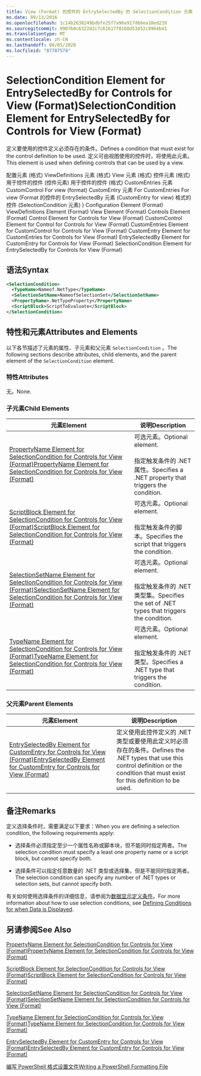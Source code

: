 ```yaml
---
title: View (Format) 的控件的 EntrySelectedBy 的 SelectionCondition 元素 |Microsoft Docs
ms.date: 09/13/2016
ms.openlocfilehash: 1c14b2638249bdbfe25f7a96e917d66ea10ed239
ms.sourcegitcommit: 0907b8c6322d2c7c61b17f8168d53452c8964b41
ms.translationtype: MT
ms.contentlocale: zh-CN
ms.lasthandoff: 08/05/2020
ms.locfileid: "87787574"
---
```

# <a name="selectioncondition-element-for-entryselectedby-for-controls-for-view-format"></a><span data-ttu-id="32366-102">SelectionCondition Element for EntrySelectedBy for Controls for View (Format)</span><span class="sxs-lookup"><span data-stu-id="32366-102">SelectionCondition Element for EntrySelectedBy for Controls for View (Format)</span></span>

<span data-ttu-id="32366-103">定义要使用的控件定义必须存在的条件。</span><span class="sxs-lookup"><span data-stu-id="32366-103">Defines a condition that must exist for the control definition to be used.</span></span> <span data-ttu-id="32366-104">定义可由视图使用的控件时，将使用此元素。</span><span class="sxs-lookup"><span data-stu-id="32366-104">This element is used when defining controls that can be used by a view.</span></span>

<span data-ttu-id="32366-105">配置元素 (格式) ViewDefinitions 元素 (格式) View 元素 (格式) 控件元素 (格式) 用于控件的控件 (控件元素) 用于控件的控件 (格式) CustomEntries 元素 CustomControl For view (format) CustomEntry 元素 For CustomEntries For view (Format 的控件的 EntrySelectedBy 元素 (CustomEntry for view) 格式的控件 (SelectionCondition 元素) ) </span><span class="sxs-lookup"><span data-stu-id="32366-105">Configuration Element (Format) ViewDefinitions Element (Format) View Element (Format) Controls Element (Format) Control Element for Controls for View (Format) CustomControl Element for Control for Controls for View (Format) CustomEntries Element for CustomControl for Controls for View (Format) CustomEntry Element for CustomEntries for Controls for View (Format) EntrySelectedBy Element for CustomEntry for Controls for View (Format) SelectionCondition Element for EntrySelectedBy for Controls for View (Format)</span></span>

## <a name="syntax"></a><span data-ttu-id="32366-106">语法</span><span class="sxs-lookup"><span data-stu-id="32366-106">Syntax</span></span>

```xml
<SelectionCondition>
  <TypeName>Nameof.NetType</TypeName>
  <SelectionSetName>NameofSelectionSet</SelectionSetName>
  <PropertyName>.NetTypeProperty</PropertyName>
  <ScriptBlock>ScriptToEvaluate</ScriptBlock>
</SelectionCondition>
```

## <a name="attributes-and-elements"></a><span data-ttu-id="32366-107">特性和元素</span><span class="sxs-lookup"><span data-stu-id="32366-107">Attributes and Elements</span></span>

<span data-ttu-id="32366-108">以下各节描述了元素的属性、子元素和父元素 `SelectionCondition` 。</span><span class="sxs-lookup"><span data-stu-id="32366-108">The following sections describe attributes, child elements, and the parent element of the `SelectionCondition` element.</span></span>

### <a name="attributes"></a><span data-ttu-id="32366-109">特性</span><span class="sxs-lookup"><span data-stu-id="32366-109">Attributes</span></span>

<span data-ttu-id="32366-110">无。</span><span class="sxs-lookup"><span data-stu-id="32366-110">None.</span></span>

### <a name="child-elements"></a><span data-ttu-id="32366-111">子元素</span><span class="sxs-lookup"><span data-stu-id="32366-111">Child Elements</span></span>

|<span data-ttu-id="32366-112">元素</span><span class="sxs-lookup"><span data-stu-id="32366-112">Element</span></span>|<span data-ttu-id="32366-113">说明</span><span class="sxs-lookup"><span data-stu-id="32366-113">Description</span></span>|
|-------------|-----------------|
|[<span data-ttu-id="32366-114">PropertyName Element for SelectionCondition for Controls for View (Format)</span><span class="sxs-lookup"><span data-stu-id="32366-114">PropertyName Element for SelectionCondition for Controls for View (Format)</span></span>](./propertyname-element-for-selectioncondition-for-controls-for-view-format.md)|<span data-ttu-id="32366-115">可选元素。</span><span class="sxs-lookup"><span data-stu-id="32366-115">Optional element.</span></span><br /><br /> <span data-ttu-id="32366-116">指定触发条件的 .NET 属性。</span><span class="sxs-lookup"><span data-stu-id="32366-116">Specifies a .NET property that triggers the condition.</span></span>|
|[<span data-ttu-id="32366-117">ScriptBlock Element for SelectionCondition for Controls for View (Format)</span><span class="sxs-lookup"><span data-stu-id="32366-117">ScriptBlock Element for SelectionCondition for Controls for View (Format)</span></span>](./scriptblock-element-for-selectioncondition-for-controls-for-view-format.md)|<span data-ttu-id="32366-118">可选元素。</span><span class="sxs-lookup"><span data-stu-id="32366-118">Optional element.</span></span><br /><br /> <span data-ttu-id="32366-119">指定触发条件的脚本。</span><span class="sxs-lookup"><span data-stu-id="32366-119">Specifies the script that triggers the condition.</span></span>|
|[<span data-ttu-id="32366-120">SelectionSetName Element for SelectionCondition for Controls for View (Format)</span><span class="sxs-lookup"><span data-stu-id="32366-120">SelectionSetName Element for SelectionCondition for Controls for View (Format)</span></span>](./selectionsetname-element-for-selectioncondition-for-controls-for-view-format.md)|<span data-ttu-id="32366-121">可选元素。</span><span class="sxs-lookup"><span data-stu-id="32366-121">Optional element.</span></span><br /><br /> <span data-ttu-id="32366-122">指定触发条件的 .NET 类型集。</span><span class="sxs-lookup"><span data-stu-id="32366-122">Specifies the set of .NET types that triggers the condition.</span></span>|
|[<span data-ttu-id="32366-123">TypeName Element for SelectionCondition for Controls for View (Format)</span><span class="sxs-lookup"><span data-stu-id="32366-123">TypeName Element for SelectionCondition for Controls for View (Format)</span></span>](./typename-element-for-selectioncondition-for-controls-for-view-format.md)|<span data-ttu-id="32366-124">可选元素。</span><span class="sxs-lookup"><span data-stu-id="32366-124">Optional element.</span></span><br /><br /> <span data-ttu-id="32366-125">指定触发条件的 .NET 类型。</span><span class="sxs-lookup"><span data-stu-id="32366-125">Specifies a .NET type that triggers the condition.</span></span>|

### <a name="parent-elements"></a><span data-ttu-id="32366-126">父元素</span><span class="sxs-lookup"><span data-stu-id="32366-126">Parent Elements</span></span>

|<span data-ttu-id="32366-127">元素</span><span class="sxs-lookup"><span data-stu-id="32366-127">Element</span></span>|<span data-ttu-id="32366-128">说明</span><span class="sxs-lookup"><span data-stu-id="32366-128">Description</span></span>|
|-------------|-----------------|
|[<span data-ttu-id="32366-129">EntrySelectedBy Element for CustomEntry for Controls for View (Format)</span><span class="sxs-lookup"><span data-stu-id="32366-129">EntrySelectedBy Element for CustomEntry for Controls for View (Format)</span></span>](./entryselectedby-element-for-customentry-for-controls-for-view-format.md)|<span data-ttu-id="32366-130">定义使用此控件定义的 .NET 类型或要使用此定义时必须存在的条件。</span><span class="sxs-lookup"><span data-stu-id="32366-130">Defines the .NET types that use this control definition or the condition that must exist for this definition to be used.</span></span>|

## <a name="remarks"></a><span data-ttu-id="32366-131">备注</span><span class="sxs-lookup"><span data-stu-id="32366-131">Remarks</span></span>

<span data-ttu-id="32366-132">定义选择条件时，需要满足以下要求：</span><span class="sxs-lookup"><span data-stu-id="32366-132">When you are defining a selection condition, the following requirements apply:</span></span>

- <span data-ttu-id="32366-133">选择条件必须指定至少一个属性名称或脚本块，但不能同时指定两者。</span><span class="sxs-lookup"><span data-stu-id="32366-133">The selection condition must specify a least one property name or a script block, but cannot specify both.</span></span>

- <span data-ttu-id="32366-134">选择条件可以指定任意数量的 .NET 类型或选择集，但是不能同时指定两者。</span><span class="sxs-lookup"><span data-stu-id="32366-134">The selection condition can specify any number of .NET types or selection sets, but cannot specify both.</span></span>

<span data-ttu-id="32366-135">有关如何使用选择条件的详细信息，请参阅为[数据显示定义条件](./defining-conditions-for-displaying-data.md)。</span><span class="sxs-lookup"><span data-stu-id="32366-135">For more information about how to use selection conditions, see [Defining Conditions for when Data is Displayed](./defining-conditions-for-displaying-data.md).</span></span>

## <a name="see-also"></a><span data-ttu-id="32366-136">另请参阅</span><span class="sxs-lookup"><span data-stu-id="32366-136">See Also</span></span>

[<span data-ttu-id="32366-137">PropertyName Element for SelectionCondition for Controls for View (Format)</span><span class="sxs-lookup"><span data-stu-id="32366-137">PropertyName Element for SelectionCondition for Controls for View (Format)</span></span>](./propertyname-element-for-selectioncondition-for-controls-for-view-format.md)

[<span data-ttu-id="32366-138">ScriptBlock Element for SelectionCondition for Controls for View (Format)</span><span class="sxs-lookup"><span data-stu-id="32366-138">ScriptBlock Element for SelectionCondition for Controls for View (Format)</span></span>](./scriptblock-element-for-selectioncondition-for-controls-for-view-format.md)

[<span data-ttu-id="32366-139">SelectionSetName Element for SelectionCondition for Controls for View (Format)</span><span class="sxs-lookup"><span data-stu-id="32366-139">SelectionSetName Element for SelectionCondition for Controls for View (Format)</span></span>](./selectionsetname-element-for-selectioncondition-for-controls-for-view-format.md)

[<span data-ttu-id="32366-140">TypeName Element for SelectionCondition for Controls for View (Format)</span><span class="sxs-lookup"><span data-stu-id="32366-140">TypeName Element for SelectionCondition for Controls for View (Format)</span></span>](./typename-element-for-selectioncondition-for-controls-for-view-format.md)

[<span data-ttu-id="32366-141">EntrySelectedBy Element for CustomEntry for Controls for View (Format)</span><span class="sxs-lookup"><span data-stu-id="32366-141">EntrySelectedBy Element for CustomEntry for Controls for View (Format)</span></span>](./entryselectedby-element-for-customentry-for-controls-for-view-format.md)

[<span data-ttu-id="32366-142">编写 PowerShell 格式设置文件</span><span class="sxs-lookup"><span data-stu-id="32366-142">Writing a PowerShell Formatting File</span></span>](./writing-a-powershell-formatting-file.md)
